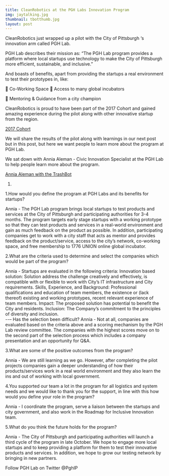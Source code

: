 ```yaml
---
title: CleanRobotics at the PGH Labs Innovation Program
img: jaytalking.jpg
thumbnail: tbotthumb.jpg
layout: post
---
```

CleanRobotics just wrapped up a pilot with the City of Pittsburgh ‘s innovation arm called PGH Lab.


PGH Lab describes their mission as:
“The PGH Lab program provides a platform where local startups use technology to make the City of Pittsburgh more efficient, sustainable, and inclusive.” 

And boasts of benefits, apart from providing the startups a real environment to test their prototypes in, like:

	Co-Working Space
	Access to many global incubators

	Mentoring & Guidance from a city champion

CleanRobotics is proud to have been part of the 2017 Cohort and gained amazing experience during the pilot along with other innovative startup from the region.


[2017 Cohort](/img/posts/2017_Cohort.PNG)


We will share the results of the pilot along with learnings in our next post but in this post,  but here we want people to learn more about the program at PGH Lab.




We sat down with Annia Aleman - Civic Innovation Specialist at the PGH Lab to help people learn more about the program.



[Annia Aleman with the TrashBot](/img/posts/anniapost.JPG)


1.

1.How would you define the program at PGH Labs and its benefits for startups?


Annia - The PGH Lab program brings local startups to test products and services at the City of Pittsburgh and participating authorities for 3-4 months. The program targets early stage startups with a working prototype so that they can test products and services in a real-world environment and gain as much feedback on the product as possible. In addition, participating companies get to work with a city staff that acts as mentor and provides feedback on the product/service, access to the city’s network, co-working space, and free membership to 1776 UNION online global incubator. 



2.What are the criteria used to determine and select the companies which would be part of the program? 

Annia -  Startups are evaluated in the following criteria: 
Innovation based solution: Solution address the challenge creatively and effectively, is compatible with or flexible to work with City’s IT infrastructure and City requirements. 
Skills, Experience, and Background: Professional qualifications and education of team members, the existence or (lack thereof) existing and working prototypes, recent relevant experience of team members. 
Impact: The proposed solution has potential to benefit the City and residents. 
Inclusion: The Company’s commitment to the principles of diversity and inclusion.  
 --– Has the selection been difficult?
Annia - Not at all, companies are evaluated based on the criteria above and a scoring mechanism by the PGH Lab review committee. The companies with the highest scores move on to the second part of the selection process which includes a company presentation and an opportunity for Q&A.



3.What are some of the positive outcomes from the program? 

Annia -  We are still learning as we go. However, after completing the pilot projects companies gain a deeper understanding of how their products/services work in a real world environment and they also learn the ins and out of working with local government. 



4.You supported our team a lot in the program for all logistics and system needs and we would like to thank you for the support, in line with this how would you define your role in the program? 

Annia - I coordinate the program, serve a liaison between the startups and city government, and also work in the Roadmap for Inclusive Innovation team. 



5.What do you think the future holds for the program? 

Annia -  The City of Pittsburgh and participating authorities will launch a third cycle of the program in late October. We hope to engage more local startups and to keep providing a platform for them to test their innovative products and services. In addition, we hope to grow our testing network by bringing in new partners. 



Follow PGH Lab on Twitter @PghIP
